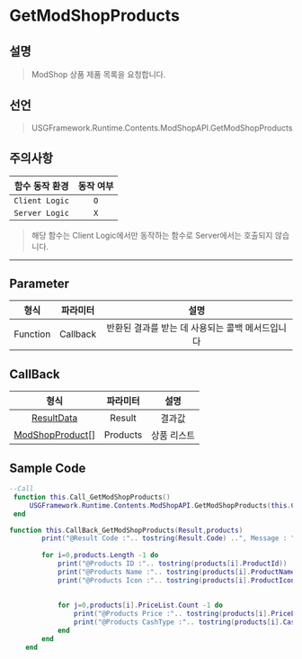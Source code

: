 # GetModShopProducts

## 설명
> ModShop 상품 제품 목록을 요청합니다.
## 선언
> USGFramework.Runtime.Contents.ModShopAPI.GetModShopProducts
## 주의사항
|    **함수 동작 환경**    | **동작 여부** |
|:------------------:|:---------:|
| ```Client Logic``` |  ```O```  |
| ```Server Logic``` |  ```X```  |
> 해당 함수는 Client Logic에서만 동작하는 함수로 Server에서는 호출되지 않습니다.
---


## Parameter
|  **형식**  |     **파라미터**     |           **설명**            |
|:--------:|:----------------:|:---------------------------:|
| Function |     Callback     | 반환된 결과를 받는 데 사용되는 콜백 메서드입니다 |
## CallBack
|                **형식**                 | **파라미터** | **설명** |
|:-------------------------------------:|:--------:|:------:|
|      [ResultData](ResultData.md)      |  Result  |  	결과값  |
| [ModShopProduct](ModShopProduct.md)[] | Products | 상품 리스트 |

## Sample Code
```lua
--Call
 function this.Call_GetModShopProducts()
     USGFramework.Runtime.Contents.ModShopAPI.GetModShopProducts(this.CallBack_GetModShopProducts)
 end
```

```lua
function this.CallBack_GetModShopProducts(Result,products)
        print("@Result Code :".. tostring(Result.Code) ..", Message : "..tostring(Result.Message))
  
        for i=0,products.Length -1 do
            print("@Products ID :".. tostring(products[i].ProductId))
            print("@Products Name :".. tostring(products[i].ProductName))
            print("@Products Icon :".. tostring(products[i].ProductIcon))
 
 
            for j=0,products[i].PriceList.Count -1 do
                print("@Products Price :".. tostring(products[i].PriceList[j]))
                print("@Products CashType :".. tostring(products[i].CashTypeList[j]))
            end
        end
    end
```
